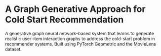 # A Graph Generative Approach for Cold Start Recommendation
A generative graph neural network–based system that learns to generate realistic user–item interaction graphs to address the cold-start problem in recommender systems. Built using PyTorch Geometric and the MovieLens dataset.

